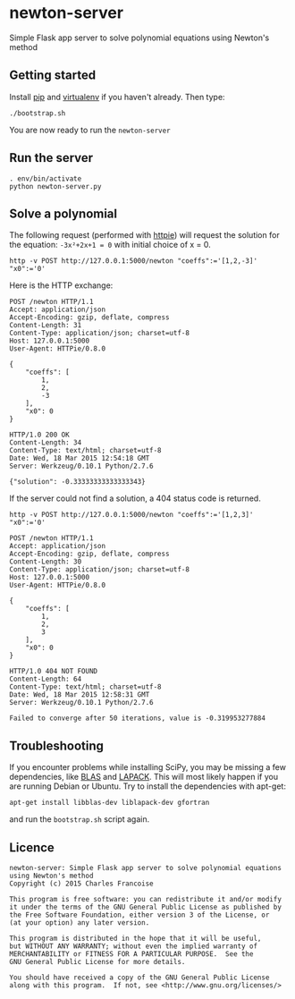 # newton-server
Simple Flask app server to solve polynomial equations using Newton's method

## Getting started

Install [pip](https://pip.pypa.io/en/latest/installing.html) and [virtualenv](http://virtualenv.readthedocs.org/en/latest/installation.html) if you haven't already. Then type:

```shell
./bootstrap.sh
```

You are now ready to run the `newton-server`

## Run the server

```shell
. env/bin/activate
python newton-server.py
```

## Solve a polynomial

The following request (performed with [httpie](https://github.com/jakubroztocil/httpie)) will request the solution for the equation: `-3x²+2x+1 = 0` with initial choice of x = 0.

```shell
http -v POST http://127.0.0.1:5000/newton "coeffs":='[1,2,-3]' "x0":='0'
```

Here is the HTTP exchange:

```
POST /newton HTTP/1.1
Accept: application/json
Accept-Encoding: gzip, deflate, compress
Content-Length: 31
Content-Type: application/json; charset=utf-8
Host: 127.0.0.1:5000
User-Agent: HTTPie/0.8.0

{
    "coeffs": [
        1, 
        2, 
        -3
    ], 
    "x0": 0
}
```

```
HTTP/1.0 200 OK
Content-Length: 34
Content-Type: text/html; charset=utf-8
Date: Wed, 18 Mar 2015 12:54:18 GMT
Server: Werkzeug/0.10.1 Python/2.7.6

{"solution": -0.33333333333333343}
```

If the server could not find a solution, a 404 status code is returned.

```shell
http -v POST http://127.0.0.1:5000/newton "coeffs":='[1,2,3]' "x0":='0'
```

```
POST /newton HTTP/1.1
Accept: application/json
Accept-Encoding: gzip, deflate, compress
Content-Length: 30
Content-Type: application/json; charset=utf-8
Host: 127.0.0.1:5000
User-Agent: HTTPie/0.8.0

{
    "coeffs": [
        1, 
        2, 
        3
    ], 
    "x0": 0
}
```

```
HTTP/1.0 404 NOT FOUND
Content-Length: 64
Content-Type: text/html; charset=utf-8
Date: Wed, 18 Mar 2015 12:58:31 GMT
Server: Werkzeug/0.10.1 Python/2.7.6

Failed to converge after 50 iterations, value is -0.319953277884
```

## Troubleshooting

If you encounter problems while installing SciPy, you may be missing a few dependencies, like [BLAS](http://www.netlib.org/blas/) and [LAPACK](http://www.netlib.org/lapack/). This will most likely happen if you are running Debian or Ubuntu. Try to install the dependencies with apt-get:

```shell
apt-get install libblas-dev liblapack-dev gfortran
```

and run the `bootstrap.sh` script again.

## Licence

```
newton-server: Simple Flask app server to solve polynomial equations using Newton's method
Copyright (c) 2015 Charles Francoise

This program is free software: you can redistribute it and/or modify
it under the terms of the GNU General Public License as published by
the Free Software Foundation, either version 3 of the License, or
(at your option) any later version.

This program is distributed in the hope that it will be useful,
but WITHOUT ANY WARRANTY; without even the implied warranty of
MERCHANTABILITY or FITNESS FOR A PARTICULAR PURPOSE.  See the
GNU General Public License for more details.

You should have received a copy of the GNU General Public License
along with this program.  If not, see <http://www.gnu.org/licenses/>
```
